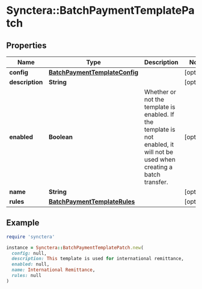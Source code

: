 # Synctera::BatchPaymentTemplatePatch

## Properties

| Name | Type | Description | Notes |
| ---- | ---- | ----------- | ----- |
| **config** | [**BatchPaymentTemplateConfig**](BatchPaymentTemplateConfig.md) |  | [optional] |
| **description** | **String** |  | [optional] |
| **enabled** | **Boolean** | Whether or not the template is enabled. If the template is not enabled, it will not be used when creating a batch transfer.  | [optional] |
| **name** | **String** |  | [optional] |
| **rules** | [**BatchPaymentTemplateRules**](BatchPaymentTemplateRules.md) |  | [optional] |

## Example

```ruby
require 'synctera'

instance = Synctera::BatchPaymentTemplatePatch.new(
  config: null,
  description: This template is used for international remittance,
  enabled: null,
  name: International Remittance,
  rules: null
)
```

